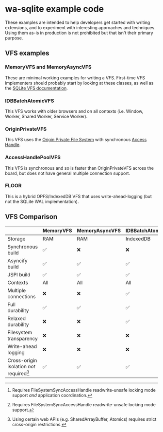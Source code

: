 # wa-sqlite example code
These examples are intended to help developers get started with writing extensions,
and to experiment with interesting approaches and techniques. Using them as-is in
production is not prohibited but that isn't their primary purpose.

## VFS examples
### MemoryVFS and MemoryAsyncVFS
These are minimal working examples for writing a VFS. First-time VFS implementers should
probably start by looking at these classes, as well as the
[SQLite VFS documentation](https://www.sqlite.org/vfs.html).

### IDBBatchAtomicVFS
This VFS works with older browsers and on all contexts (i.e. Window, Worker, Shared Worker, Service Worker).

### OriginPrivateVFS
This VFS uses the 
[Origin Private File System](https://wicg.github.io/file-system-access/#wellknowndirectory-origin-private-file-system)
with synchronous
[Access Handle](https://github.com/WICG/file-system-access/blob/main/AccessHandle.md).

### AccessHandlePoolVFS
This VFS is synchronous and so is faster than OriginPrivateVFS across the board, but does not have general multiple connection support.

### FLOOR
This is a hybrid OPFS/IndexedDB VFS that uses write-ahead-logging (but not the SQLite WAL implementation).

## VFS Comparison
||MemoryVFS|MemoryAsyncVFS|IDBBatchAtomicVFS|OriginPrivateVFS|AccessHandlePoolVFS|FLOOR|
|-|-|-|-|-|-|-|
|Storage|RAM|RAM|IndexedDB|OPFS|OPFS|OPFS/IndexedDB|
|Synchronous build|✅|:x:|:x:|:x:|✅|:x:|
|Asyncify build|✅|✅|✅|✅|✅|✅|
|JSPI build|✅|✅|✅|✅|✅|✅|
|Contexts|All|All|All|Worker|Worker|Worker|
|Multiple connections|:x:|:x:|✅|✅|✅[^1]|✅[^2]|
|Full durability|✅|✅|✅|✅|✅|:x:|
|Relaxed durability|:x:|:x:|✅|:x:|:x:|✅|
|Filesystem transparency|:x:|:x:|:x:|✅|✅|✅|
|Write-ahead logging|:x:|:x:|:x:|:x:|:x:|✅|
|Cross-origin isolation *not* required[^3]|✅|✅|✅|✅|✅|✅|

[^1]: Requires FileSystemSyncAccessHandle readwrite-unsafe locking mode support *and* application coordination.
[^2]: Requires FileSystemSyncAccessHandle readwrite-unsafe locking mode support.
[^3]: Using certain web APIs (e.g. SharedArrayBuffer, Atomics) requires strict cross-origin restrictions.
